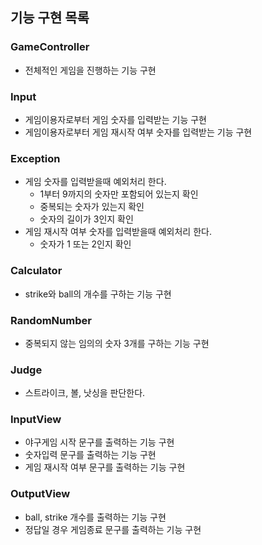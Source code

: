 ## 기능 구현 목록

### GameController

- 전체적인 게임을 진행하는 기능 구현

### Input

- 게임이용자로부터 게임 숫자를 입력받는 기능 구현
- 게임이용자로부터 게임 재시작 여부 숫자를 입력받는 기능 구현

### Exception

- 게임 숫자를 입력받을때 예외처리 한다.
    - 1부터 9까지의 숫자만 포함되어 있는지 확인
    - 중복되는 숫자가 있는지 확인
    - 숫자의 길이가 3인지 확인
- 게임 재시작 여부 숫자를 입력받을때 예외처리 한다.
    - 숫자가 1 또는 2인지 확인

### Calculator

- strike와 ball의 개수를 구하는 기능 구현

### RandomNumber

- 중복되지 않는 임의의 숫자 3개를 구하는 기능 구현

### Judge

- 스트라이크, 볼, 낫싱을 판단한다.

### InputView

- 야구게임 시작 문구를 출력하는 기능 구현
- 숫자입력 문구를 출력하는 기능 구현
- 게임 재시작 여부 문구를 출력하는 기능 구현

### OutputView

- ball, strike 개수를 출력하는 기능 구현
- 정답일 경우 게임종료 문구를 출력하는 기능 구현
